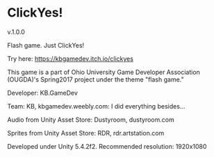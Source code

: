 # ClickYes!
v.1.0.0

Flash game. Just ClickYes!

Try here: https://kbgamedev.itch.io/clickyes

This game is a part of Ohio University Game Developer Association (OUGDA)'s Spring2017 project under the theme "flash game."

Developer: KB.GameDev

Team: KB, kbgamedev.weebly.com: I did everything besides...

Audio from Unity Asset Store: Dustyroom, dustyroom.com

Sprites from Unity Asset Store: RDR, rdr.artstation.com

Developed under Unity 5.4.2f2. Recommended resolution: 1920x1080
